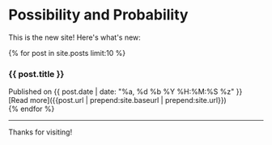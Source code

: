 # Possibility and Probability

This is the new site! Here's what's new:

{% for post in site.posts limit:10 %}
<div>
<h3>{{ post.title }}</h3>
Published on {{ post.date | date: "%a, %d %b %Y %H:%M:%S %z" }}<br>
[Read more]({{post.url | prepend:site.baseurl | prepend:site.url}})
</div>
{% endfor %}

<hr>
Thanks for visiting!
